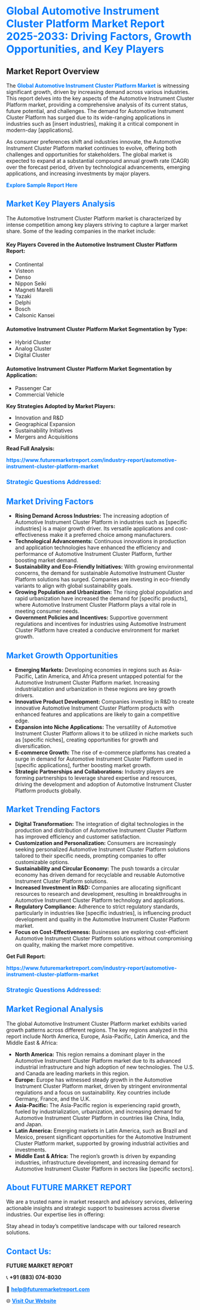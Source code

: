 <h1 style="color: #007BFF;">Global Automotive Instrument Cluster Platform Market Report 2025-2033: Driving Factors, Growth Opportunities, and Key Players</h1>

<section id="overview">
<h2>Market Report Overview</h2>
<p>The <a href="https://www.futuremarketreport.com/industry-report/automotive-instrument-cluster-platform-market" style="color: #007BFF; text-decoration: none;"><strong>Global Automotive Instrument Cluster Platform Market</strong></a> is witnessing significant growth, driven by increasing demand across various industries. This report delves into the key aspects of the Automotive Instrument Cluster Platform market, providing a comprehensive analysis of its current status, future potential, and challenges. The demand for Automotive Instrument Cluster Platform has surged due to its wide-ranging applications in industries such as [insert industries], making it a critical component in modern-day [applications].</p>
<p>As consumer preferences shift and industries innovate, the Automotive Instrument Cluster Platform market continues to evolve, offering both challenges and opportunities for stakeholders. The global market is expected to expand at a substantial compound annual growth rate (CAGR) over the forecast period, driven by technological advancements, emerging applications, and increasing investments by major players.</p>
</section>

<section id="overview">
<p><a href="https://www.futuremarketreport.com/request-sample/reportId=48277" style="color: #007BFF; text-decoration: none;"><strong>Explore Sample Report Here</strong></a></p>
</section>

<section id="key-players">
<h2 style="color: #007BFF;">Market Key Players Analysis</h2>
<p>The Automotive Instrument Cluster Platform market is characterized by intense competition among key players striving to capture a larger market share. Some of the leading companies in the market include:</p>
<h4>Key Players Covered in the Automotive Instrument Cluster Platform Report:</h4>
<ul><li>Continental</li><li>Visteon</li><li>Denso</li><li>Nippon Seiki</li><li>Magneti Marelli</li><li>Yazaki</li><li>Delphi</li><li>Bosch</li><li>Calsonic Kansei</li></ul>
<h4>Automotive Instrument Cluster Platform Market Segmentation by Type:</h4>
<ul><li>Hybrid Cluster</li><li>Analog Cluster</li><li>Digital Cluster</li></ul>

<h4>Automotive Instrument Cluster Platform Market Segmentation by Application:</h4>
<ul><li>Passenger Car</li><li>Commercial Vehicle</li></ul>
<p><strong>Key Strategies Adopted by Market Players:</strong></p>
<ul>
<li>Innovation and R&D</li>
<li>Geographical Expansion</li>
<li>Sustainability Initiatives</li>
<li>Mergers and Acquisitions</li>
</ul>
</section>

<section>
<p><strong>Read Full Analysis: </strong></p><a href="https://www.futuremarketreport.com/industry-report/automotive-instrument-cluster-platform-market" style="color: #007BFF; text-decoration: none;"><strong>https://www.futuremarketreport.com/industry-report/automotive-instrument-cluster-platform-market</strong></a>
<h3 style="color: #007BFF;">Strategic Questions Addressed:</h3>
</section>

<section id="driving-factors">
<h2 style="color: #007BFF;">Market Driving Factors</h2>
<ul>
<li><strong>Rising Demand Across Industries:</strong> The increasing adoption of Automotive Instrument Cluster Platform in industries such as [specific industries] is a major growth driver. Its versatile applications and cost-effectiveness make it a preferred choice among manufacturers.</li>
<li><strong>Technological Advancements:</strong> Continuous innovations in production and application technologies have enhanced the efficiency and performance of Automotive Instrument Cluster Platform, further boosting market demand.</li>
<li><strong>Sustainability and Eco-Friendly Initiatives:</strong> With growing environmental concerns, the demand for sustainable Automotive Instrument Cluster Platform solutions has surged. Companies are investing in eco-friendly variants to align with global sustainability goals.</li>
<li><strong>Growing Population and Urbanization:</strong> The rising global population and rapid urbanization have increased the demand for [specific products], where Automotive Instrument Cluster Platform plays a vital role in meeting consumer needs.</li>
<li><strong>Government Policies and Incentives:</strong> Supportive government regulations and incentives for industries using Automotive Instrument Cluster Platform have created a conducive environment for market growth.</li>
</ul>
</section>

<section id="growth-opportunities">
<h2 style="color: #007BFF;">Market Growth Opportunities</h2>
<ul>
<li><strong>Emerging Markets:</strong> Developing economies in regions such as Asia-Pacific, Latin America, and Africa present untapped potential for the Automotive Instrument Cluster Platform market. Increasing industrialization and urbanization in these regions are key growth drivers.</li>
<li><strong>Innovative Product Development:</strong> Companies investing in R&D to create innovative Automotive Instrument Cluster Platform products with enhanced features and applications are likely to gain a competitive edge.</li>
<li><strong>Expansion into Niche Applications:</strong> The versatility of Automotive Instrument Cluster Platform allows it to be utilized in niche markets such as [specific niches], creating opportunities for growth and diversification.</li>
<li><strong>E-commerce Growth:</strong> The rise of e-commerce platforms has created a surge in demand for Automotive Instrument Cluster Platform used in [specific applications], further boosting market growth.</li>
<li><strong>Strategic Partnerships and Collaborations:</strong> Industry players are forming partnerships to leverage shared expertise and resources, driving the development and adoption of Automotive Instrument Cluster Platform products globally.</li>
</ul>
</section>

<section id="trending-factors">
<h2 style="color: #007BFF;">Market Trending Factors</h2>
<ul>
<li><strong>Digital Transformation:</strong> The integration of digital technologies in the production and distribution of Automotive Instrument Cluster Platform has improved efficiency and customer satisfaction.</li>
<li><strong>Customization and Personalization:</strong> Consumers are increasingly seeking personalized Automotive Instrument Cluster Platform solutions tailored to their specific needs, prompting companies to offer customizable options.</li>
<li><strong>Sustainability and Circular Economy:</strong> The push towards a circular economy has driven demand for recyclable and reusable Automotive Instrument Cluster Platform solutions.</li>
<li><strong>Increased Investment in R&D:</strong> Companies are allocating significant resources to research and development, resulting in breakthroughs in Automotive Instrument Cluster Platform technology and applications.</li>
<li><strong>Regulatory Compliance:</strong> Adherence to strict regulatory standards, particularly in industries like [specific industries], is influencing product development and quality in the Automotive Instrument Cluster Platform market.</li>
<li><strong>Focus on Cost-Effectiveness:</strong> Businesses are exploring cost-efficient Automotive Instrument Cluster Platform solutions without compromising on quality, making the market more competitive.</li>
</ul>
</section>

<section>
<p><strong>Get Full Report: </strong></p><a href="https://www.futuremarketreport.com/industry-report/automotive-instrument-cluster-platform-market" style="color: #007BFF; text-decoration: none;"><strong>https://www.futuremarketreport.com/industry-report/automotive-instrument-cluster-platform-market</strong></a>
<h3 style="color: #007BFF;">Strategic Questions Addressed:</h3>
</section>


<section id="regional-analysis">
<h2 style="color: #007BFF;">Market Regional Analysis</h2>
<p>The global Automotive Instrument Cluster Platform market exhibits varied growth patterns across different regions. The key regions analyzed in this report include North America, Europe, Asia-Pacific, Latin America, and the Middle East & Africa:</p>
<ul>
<li><strong>North America:</strong> This region remains a dominant player in the Automotive Instrument Cluster Platform market due to its advanced industrial infrastructure and high adoption of new technologies. The U.S. and Canada are leading markets in this region.</li>
<li><strong>Europe:</strong> Europe has witnessed steady growth in the Automotive Instrument Cluster Platform market, driven by stringent environmental regulations and a focus on sustainability. Key countries include Germany, France, and the U.K.</li>
<li><strong>Asia-Pacific:</strong> The Asia-Pacific region is experiencing rapid growth, fueled by industrialization, urbanization, and increasing demand for Automotive Instrument Cluster Platform in countries like China, India, and Japan.</li>
<li><strong>Latin America:</strong> Emerging markets in Latin America, such as Brazil and Mexico, present significant opportunities for the Automotive Instrument Cluster Platform market, supported by growing industrial activities and investments.</li>
<li><strong>Middle East & Africa:</strong> The region’s growth is driven by expanding industries, infrastructure development, and increasing demand for Automotive Instrument Cluster Platform in sectors like [specific sectors].</li>
</ul>
</section>

<footer>
<h2 style="color: #007BFF;">About FUTURE MARKET REPORT</h2>
<p>We are a trusted name in market research and advisory services, delivering actionable insights and strategic support to businesses across diverse industries. Our expertise lies in offering:</p>

<p>Stay ahead in today’s competitive landscape with our tailored research solutions.</p>

<h2 style="color: #007BFF;">Contact Us:</h2>
<p><strong>FUTURE MARKET REPORT</strong></p>
<p>📞 <strong>+91 (883) 074-8030</strong></p>
<p>📧 <strong><a href="mailto:help@futuremarketreport.com" style="color: #007BFF;">help@futuremarketreport.com</a></strong></p>
<p>🌐 <strong><a href="https://www.futuremarketreport.com/" style="color: #007BFF;">Visit Our Website</a></strong></p>
</footer>